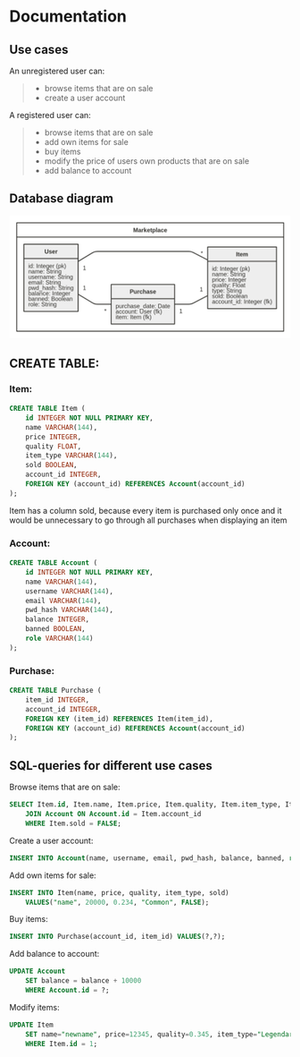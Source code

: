 # Documentation

## Use cases

An unregistered user can:
> * browse items that are on sale
> * create a user account

A registered user can:
> * browse items that are on sale
> * add own items for sale
> * buy items
> * modify the price of users own products that are on sale
> * add balance to account

## Database diagram
![diagram](images/diagram2.png)

## CREATE TABLE:
### Item:
```sql
CREATE TABLE Item (
    id INTEGER NOT NULL PRIMARY KEY,
    name VARCHAR(144),
    price INTEGER,
    quality FLOAT,
    item_type VARCHAR(144),
    sold BOOLEAN,
    account_id INTEGER,
    FOREIGN KEY (account_id) REFERENCES Account(account_id)
);
```
Item has a column sold, because every item is purchased only once and it would be unnecessary to go through all purchases when displaying an item

### Account:
```sql
CREATE TABLE Account (
    id INTEGER NOT NULL PRIMARY KEY,
    name VARCHAR(144),
    username VARCHAR(144),
    email VARCHAR(144),
    pwd_hash VARCHAR(144),
    balance INTEGER,
    banned BOOLEAN,
    role VARCHAR(144)
);
```

### Purchase:
```sql
CREATE TABLE Purchase (
    item_id INTEGER,
    account_id INTEGER,
    FOREIGN KEY (item_id) REFERENCES Item(item_id),
    FOREIGN KEY (account_id) REFERENCES Account(account_id)
);
```

## SQL-queries for different use cases

Browse items that are on sale:
```sql
SELECT Item.id, Item.name, Item.price, Item.quality, Item.item_type, Item.sold, Account.username FROM Item
    JOIN Account ON Account.id = Item.account_id
    WHERE Item.sold = FALSE;
```

Create a user account:
```sql
INSERT INTO Account(name, username, email, pwd_hash, balance, banned, role) VALUES(?,?,?,?,?,?,?);
```

Add own items for sale:
```sql
INSERT INTO Item(name, price, quality, item_type, sold) 
    VALUES("name", 20000, 0.234, "Common", FALSE);
```

Buy items:
```sql
INSERT INTO Purchase(account_id, item_id) VALUES(?,?);
```

Add balance to account:
```sql
UPDATE Account
    SET balance = balance + 10000
    WHERE Account.id = ?;
```

Modify items:
```sql
UPDATE Item
    SET name="newname", price=12345, quality=0.345, item_type="Legendary", sold=FALSE
    WHERE Item.id = 1;
```